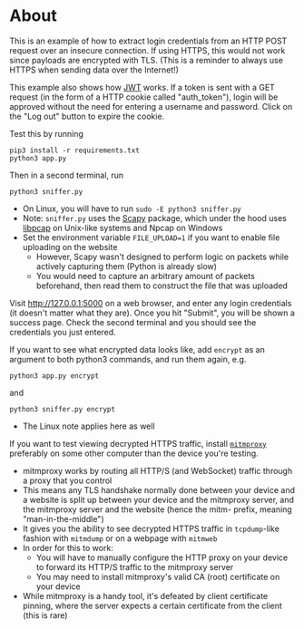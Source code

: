 # About

This is an example of how to extract login credentials from an HTTP POST request over an insecure connection. If using HTTPS, this would not work since payloads are encrypted with TLS. (This is a reminder to always use HTTPS when sending data over the Internet!)

This example also shows how [JWT](https://jwt.io/introduction) works. If a token is sent with a GET request (in the form of a HTTP cookie called "auth_token"), login will be approved without the need for entering a username and password. Click on the "Log out" button to expire the cookie.

Test this by running

```
pip3 install -r requirements.txt
python3 app.py
```

Then in a second terminal, run

```
python3 sniffer.py
```

- On Linux, you will have to run `sudo -E python3 sniffer.py`
- Note: `sniffer.py` uses the [Scapy](https://scapy.readthedocs.io/en/latest/usage.html) package, which under the hood uses [libpcap](https://en.wikipedia.org/wiki/Pcap) on Unix-like systems and Npcap on Windows
- Set the environment variable `FILE_UPLOAD=1` if you want to enable file uploading on the website
    - However, Scapy wasn't designed to perform logic on packets while actively capturing them (Python is already slow)
    - You would need to capture an arbitrary amount of packets beforehand, then read them to construct the file that was uploaded

Visit http://127.0.0.1:5000 on a web browser, and enter any login credentials (it doesn't matter what they are). Once you hit "Submit", you will be shown a success page. Check the second terminal and you should see the credentials you just entered.

If you want to see what encrypted data looks like, add `encrypt` as an argument to both python3 commands, and run them again, e.g.

```
python3 app.py encrypt
```

and

```
python3 sniffer.py encrypt
```

- The Linux note applies here as well

If you want to test viewing decrypted HTTPS traffic, install [`mitmproxy`](https://mitmproxy.org/) preferably on some other computer than the device you're testing.

- mitmproxy works by routing all HTTP/S (and WebSocket) traffic through a proxy that you control
- This means any TLS handshake normally done between your device and a website is split up between your device and the mitmproxy server, and the mitmproxy server and the website (hence the mitm- prefix, meaning "man-in-the-middle")
- It gives you the ability to see decrypted HTTPS traffic in `tcpdump`-like fashion with `mitmdump` or on a webpage with `mitmweb`
- In order for this to work:
    - You will have to manually configure the HTTP proxy on your device to forward its HTTP/S traffic to the mitmproxy server
    - You may need to install mitmproxy's valid CA (root) certificate on your device
- While mitmproxy is a handy tool, it's defeated by client certificate pinning, where the server expects a certain certificate from the client (this is rare)
